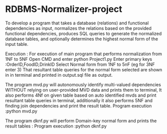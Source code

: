 # RDBMS-Normalizer-project

To develop a program that takes a database (relations) and functional dependencies as input, normalizes the relations based on the provided functional dependencies, produces SQL queries to generate the normalized database tables, and optionally determines the highest normal form of the input table.

Execution :
For execution of main program that performs normalization from 1NF to 5NF
Open CMD and enter
python Project1.py
Enter primary keys :OrderID,FoodID,DrinkID
Select Normal form from 1NF to 5nF (eg for 3NF enter 3)
That resultant table queries for the normal form selected are shown in in terminal and printed in output.sql file as output.

The program mvd.py will autonomously identify multi-valued dependencies WITHOUT relying on user-provided MVD data and prints them to terminal, It also performs 4Nf on given table based on auto identified mvds and print resultant table queries in terminal, additionally it also performs 5NF and finding join dependencies and print the result table.
Program execution :python mvd.py


The program dknf.py will perform Domain-key normal form and prints the result tables :
Program execution :python dknf.py

